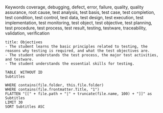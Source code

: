 Keywords
coverage, debugging, defect, error, failure, quality, quality assurance, root cause, test analysis, test basis,
test case, test completion, test condition, test control, test data, test design, test execution, test
implementation, test monitoring, test object, test objective, test planning, test procedure, test process, test
result, testing, testware, traceability, validation, verification
```ad-tip
title: Objectives
- The student learns the basic principles related to testing, the reasons why testing is required, and what the test objectives are.
- The student understands the test process, the major test activities, and testware.
- The student understands the essential skills for testing.
```

```dataview
TABLE  WITHOUT ID
Subtitles

WHERE contains(file.folder, this.file.folder)
WHERE contains(file.frontmatter.Title, "1")
FLATTEN "[[" + file.path + "|" + truncate(file.name, 100) + "]]" as Subtitles 
LIMIT 30
SORT Subtitles ASC
```
